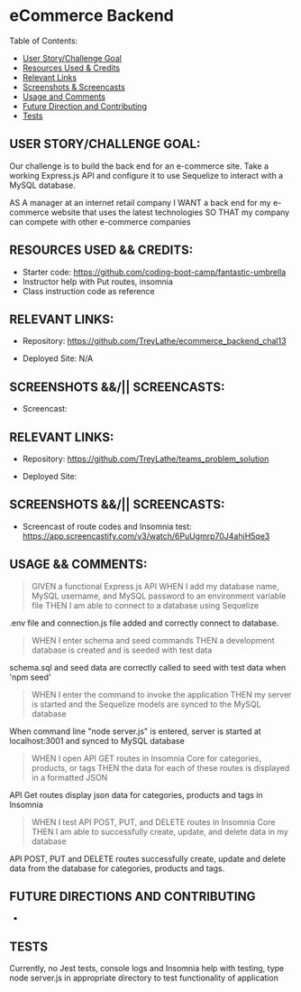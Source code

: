 # eCommerce Backend 
Table of Contents:
- [User Story/Challenge Goal](#user-storychallenge-goal)
- [Resources Used & Credits](#resources-user--credits)
- [Relevant Links](#relevant-links)
- [Screenshots & Screencasts](#screenshots--screencasts)
- [Usage and Comments](#usage--comments)
- [Future Direction and Contributing](#future-directions-and-contributing)
- [Tests](#tests)

## USER STORY/CHALLENGE GOAL:
 Our challenge is to build the back end for an e-commerce site. Take a working Express.js API and configure it to use Sequelize to interact with a MySQL database.

 AS A manager at an internet retail company I WANT a back end for my e-commerce website that uses the latest technologies
SO THAT my company can compete with other e-commerce companies

## RESOURCES USED && CREDITS:
- Starter code: https://github.com/coding-boot-camp/fantastic-umbrella
- Instructor help with Put routes, insomnia
- Class instruction code as reference


## RELEVANT LINKS:
- Repository: https://github.com/TreyLathe/ecommerce_backend_chal13

- Deployed Site:  N/A

## SCREENSHOTS &&/|| SCREENCASTS:
- Screencast: 

## RELEVANT LINKS:
- Repository: https://github.com/TreyLathe/teams_problem_solution

- Deployed Site:  

## SCREENSHOTS &&/|| SCREENCASTS:

- Screencast of route codes and Insomnia test: https://app.screencastify.com/v3/watch/6PuUgmrp70J4ahjH5qe3

## USAGE && COMMENTS:
>GIVEN a functional Express.js API
WHEN I add my database name, MySQL username, and MySQL password to an environment variable file
THEN I am able to connect to a database using Sequelize

.env file and connection.js file added and correctly connect to database.

>WHEN I enter schema and seed commands
THEN a development database is created and is seeded with test data

schema.sql and seed data are correctly called to seed with test data when 'npm seed'

>WHEN I enter the command to invoke the application
THEN my server is started and the Sequelize models are synced to the MySQL database

When command line "node server.js" is entered, server is started at localhost:3001 and synced to MySQL database

>WHEN I open API GET routes in Insomnia Core for categories, products, or tags
THEN the data for each of these routes is displayed in a formatted JSON

API Get routes display json data for categories, products and tags in Insomnia

>WHEN I test API POST, PUT, and DELETE routes in Insomnia Core
THEN I am able to successfully create, update, and delete data in my database

API POST, PUT and DELETE routes successfully create, update and delete data from the database for categories, products and tags.

## FUTURE DIRECTIONS AND CONTRIBUTING

-  


## TESTS

Currently, no Jest tests, console logs and Insomnia help with testing, type node server.js in appropriate directory to test functionality of application
